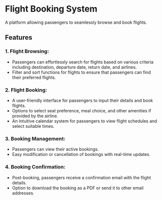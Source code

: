 # Flight Booking System

A platform allowing passengers to seamlessly browse and book flights.

## Features

### 1. **Flight Browsing:**
- Passengers can effortlessly search for flights based on various criteria including destination, departure date, return date, and airlines.
- Filter and sort functions for flights to ensure that passengers can find their preferred flights.

### 2. **Flight Booking:**
- A user-friendly interface for passengers to input their details and book flights.
- Options to select seat preference, meal choice, and other amenities if provided by the airline.
- An intuitive calendar system for passengers to view flight schedules and select suitable times.

### 3. **Booking Management:**
- Passengers can view their active bookings.
- Easy modification or cancellation of bookings with real-time updates.

### 4. **Booking Confirmation:**
- Post-booking, passengers receive a confirmation email with the flight details.
- Option to download the booking as a PDF or send it to other email addresses.
